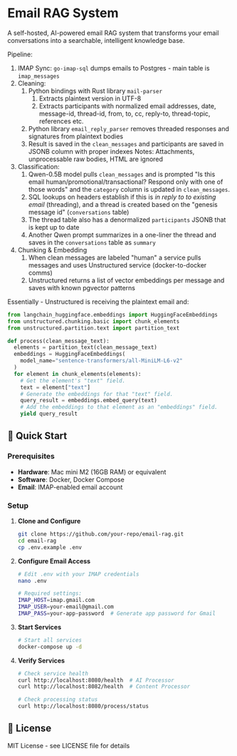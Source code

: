 # Email RAG System

A self-hosted, AI-powered email RAG system that transforms your email conversations into a
searchable, intelligent knowledge base.

Pipeline:

1. IMAP Sync: `go-imap-sql` dumps emails to Postgres - main table is `imap_messages`
2. Cleaning:
   1. Python bindings with Rust library `mail-parser`
      1. Extracts plaintext version in UTF-8
      2. Extracts participants with normalized email addresses, date, message-id, thread-id, from,
         to, cc, reply-to, thread-topic, references etc.
   2. Python library `email_reply_parser` removes threaded responses and signatures from plaintext
      bodies
   3. Result is saved in the `clean_messages` and participants are saved in JSONB column with proper
      indexes Notes: Attachments, unprocessable raw bodies, HTML are ignored
3. Classification:
   1. Qwen-0.5B model pulls `clean_messages` and is prompted "Is this email
      human/promotional/transactional? Respond only with one of those words" and the `category`
      column is updated in `clean_messages`.
   2. SQL lookups on headers establish if this is _in reply to to existing email_ (threading), and a
      thread is created based on the "genesis message id" (`conversations` table)
   3. The thread table also has a denormalized `participants` JSONB that is kept up to date
   4. Another Qwen prompt summarizes in a one-liner the thread and saves in the `conversations`
      table as `summary`
4. Chunking & Embedding
   1. When clean messages are labeled "human" a service pulls messages and uses Unstructured service
      (docker-to-docker comms)
   2. Unstructured returns a list of vector embeddings per message and saves with known pgvector
      patterns

Essentially - Unstructured is receiving the plaintext email and:

```py
from langchain_huggingface.embeddings import HuggingFaceEmbeddings
from unstructured.chunking.basic import chunk_elements
from unstructured.partition.text import partition_text

def process(clean_message_text):
  elements = partition_text(clean_message_text)
  embeddings = HuggingFaceEmbeddings(
    model_name="sentence-transformers/all-MiniLM-L6-v2"
  )
  for element in chunk_elements(elements):
    # Get the element's "text" field.
    text = element["text"]
    # Generate the embeddings for that "text" field.
    query_result = embeddings.embed_query(text)
    # Add the embeddings to that element as an "embeddings" field.
    yield query_result
```

## 🚀 Quick Start

### Prerequisites

- **Hardware**: Mac mini M2 (16GB RAM) or equivalent
- **Software**: Docker, Docker Compose
- **Email**: IMAP-enabled email account

### Setup

1. **Clone and Configure**

   ```bash
   git clone https://github.com/your-repo/email-rag.git
   cd email-rag
   cp .env.example .env
   ```

2. **Configure Email Access**

   ```bash
   # Edit .env with your IMAP credentials
   nano .env

   # Required settings:
   IMAP_HOST=imap.gmail.com
   IMAP_USER=your-email@gmail.com
   IMAP_PASS=your-app-password  # Generate app password for Gmail
   ```

3. **Start Services**

   ```bash
   # Start all services
   docker-compose up -d
   ```

4. **Verify Services**

   ```bash
   # Check service health
   curl http://localhost:8080/health  # AI Processor
   curl http://localhost:8082/health  # Content Processor

   # Check processing status
   curl http://localhost:8080/process/status
   ```

## 📄 License

MIT License - see LICENSE file for details
